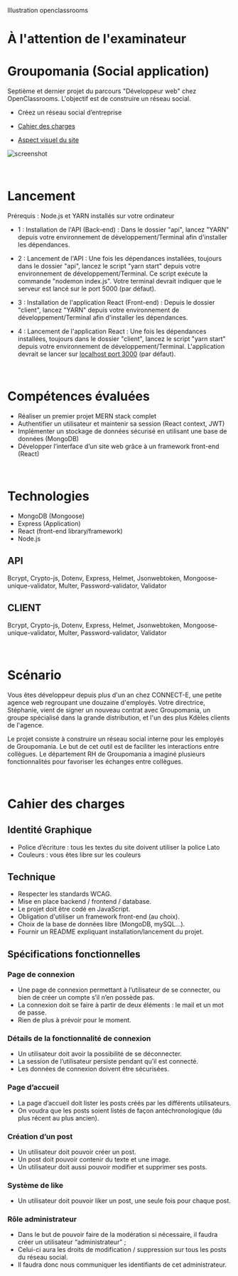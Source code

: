 Illustration openclassrooms

# À l'attention de l'examinateur




# Groupomania (Social application)

Septième et dernier projet du parcours "Développeur web" chez OpenClassrooms. L'objectif est de construire un réseau social.

- Créez un réseau social d’entreprise

- [Cahier des charges](./notes/Piiquante%20-%20Cahier%20des%20charges.pdf)

- [Aspect visuel du site](./notes/Piiquante%20-%20Aspect%20visuel.pdf)

![screenshot](./notes/Piiquante%20-%20readme%20cover.jpg)

<br>

# Lancement

Prérequis  : Node.js et YARN installés sur votre ordinateur

- 1 : Installation de l'API (Back-end) : Dans le dossier "api", lancez "YARN" depuis votre environnement de développement/Terminal afin d'installer les dépendances.

- 2 : Lancement de l'API : Une fois les dépendances installées, toujours dans le dossier "api", lancez le script "yarn start" depuis votre environnement de développement/Terminal. Ce script exécute la commande "nodemon index.js". Votre terminal devrait indiquer que le serveur est lancé sur le port 5000 (par défaut).

-  3 : Installation de l'application React (Front-end) : Depuis le dossier "client", lancez "YARN" depuis votre environnement de développement/Terminal afin d'installer les dépendances. 

- 4 : Lancement de l'application React : Une fois les dépendances installées, toujours dans le dossier "client", lancez le script "yarn start" depuis votre environnement de développement/Terminal. L'application devrait se lancer sur [localhost port 3000](http://localhost:3000/) (par défaut). 

<br>

# Compétences évaluées
- Réaliser un premier projet MERN stack complet
- Authentifier un utilisateur et maintenir sa session (React context, JWT)
- Implémenter un stockage de données sécurisé en utilisant une base de données (MongoDB)
- Développer l’interface d’un site web grâce à un framework front-end (React)

<br>

# Technologies
- MongoDB (Mongoose)
- Express (Application)
- React (front-end library/framework)
- Node.js

## API 
Bcrypt, Crypto-js, Dotenv, Express, Helmet, Jsonwebtoken, Mongoose-unique-validator, Multer, Password-validator, Validator 

## CLIENT 
Bcrypt, Crypto-js, Dotenv, Express, Helmet, Jsonwebtoken, Mongoose-unique-validator, Multer, Password-validator, Validator 

<br>


# Scénario
Vous êtes développeur depuis plus d'un an chez CONNECT-E, une petite agence web
regroupant une douzaine d'employés.
Votre directrice, Stéphanie, vient de signer un nouveau contrat avec Groupomania, un groupe
spécialisé dans la grande distribution, et l'un des plus Kdèles clients de l'agence.

Le projet consiste à construire un réseau social interne pour les employés de Groupomania. Le
but de cet outil est de faciliter les interactions entre collègues. Le département RH de
Groupomania a imaginé plusieurs fonctionnalités pour favoriser les échanges entre collègues. 

<br>

# Cahier des charges

## Identité Graphique

- Police d’écriture : tous les textes du site doivent utiliser la police Lato
- Couleurs : vous êtes libre sur les couleurs

## Technique
- Respecter les standards WCAG.
- Mise en place backend / frontend / database.
- Le projet doit être codé en JavaScript.
- Obligation d'utiliser un framework front-end (au choix).
- Choix de la base de données libre (MongoDB, mySQL...).
- Fournir un README expliquant installation/lancement du projet.


## Spécifications fonctionnelles

### Page de connexion
- Une page de connexion permettant à l’utilisateur de se connecter, ou bien de créer un compte s’il n’en possède pas.
- La connexion doit se faire à partir de deux éléments : le mail et un mot de passe. 
- Rien de plus à prévoir pour le moment.


### Détails de la fonctionnalité de connexion
- Un utilisateur doit avoir la possibilité de se déconnecter.
- La session de l’utilisateur persiste pendant qu’il est connecté.
-  Les données de connexion doivent être sécurisées.


### Page d’accueil
- La page d’accueil doit lister les posts créés par les différents utilisateurs.
- On voudra que les posts soient listés de façon antéchronologique (du plus récent au plus ancien).


### Création d’un post
- Un utilisateur doit pouvoir créer un post.
- Un post doit pouvoir contenir du texte et une image.
- Un utilisateur doit aussi pouvoir modifier et supprimer ses posts.


### Système de like
- Un utilisateur doit pouvoir liker un post, une seule fois pour chaque post.


### Rôle administrateur
- Dans le but de pouvoir faire de la modération si nécessaire, il faudra créer un utilisateur “administrateur” ; 
- Celui-ci aura les droits de modification /
suppression sur tous les posts du réseau social. 
- Il faudra donc nous communiquer les identifiants de cet administrateur.

<br>


